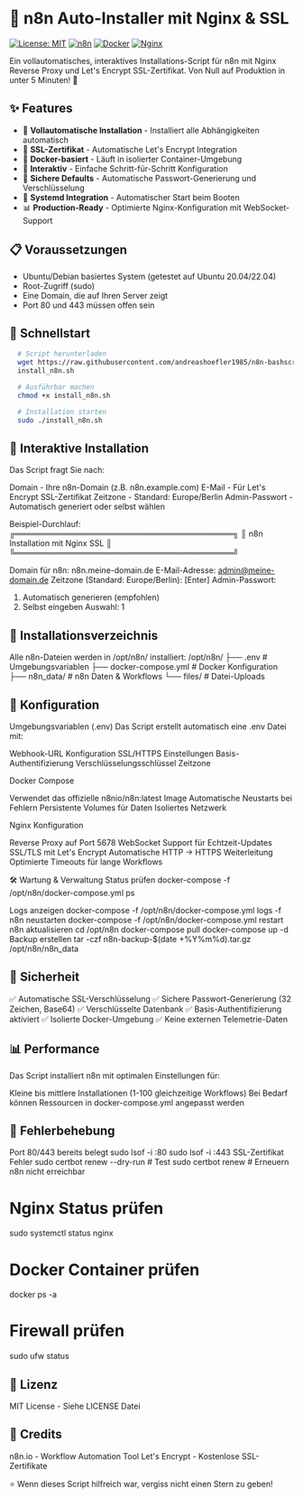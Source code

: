 # 🚀 n8n Auto-Installer mit Nginx & SSL

[![License: MIT](https://img.shields.io/badge/License-MIT-yellow.svg)](https://opensource.org/licenses/MIT)
[![n8n](https://img.shields.io/badge/n8n-latest-orange.svg)](https://n8n.io)
[![Docker](https://img.shields.io/badge/Docker-required-blue.svg)](https://docker.com)
[![Nginx](https://img.shields.io/badge/Nginx-SSL-green.svg)](https://nginx.org)

Ein vollautomatisches, interaktives Installations-Script für n8n mit Nginx Reverse Proxy und Let's Encrypt SSL-Zertifikat. Von Null auf Produktion in unter 5 Minuten! 🎯

## ✨ Features

- 🔧 **Vollautomatische Installation** - Installiert alle Abhängigkeiten automatisch
- 🔐 **SSL-Zertifikat** - Automatische Let's Encrypt Integration
- 🐳 **Docker-basiert** - Läuft in isolierter Container-Umgebung
- 🎯 **Interaktiv** - Einfache Schritt-für-Schritt Konfiguration
- 📝 **Sichere Defaults** - Automatische Passwort-Generierung und Verschlüsselung
- 🚦 **Systemd Integration** - Automatischer Start beim Booten
- 📊 **Production-Ready** - Optimierte Nginx-Konfiguration mit WebSocket-Support

## 📋 Voraussetzungen

- Ubuntu/Debian basiertes System (getestet auf Ubuntu 20.04/22.04)
- Root-Zugriff (sudo)
- Eine Domain, die auf Ihren Server zeigt
- Port 80 und 443 müssen offen sein

## 🚀 Schnellstart

```bash
  # Script herunterladen
  wget https://raw.githubusercontent.com/andreashoefler1985/n8n-bashscript/
  install_n8n.sh

  # Ausführbar machen
  chmod +x install_n8n.sh

  # Installation starten
  sudo ./install_n8n.sh
  ```

## 💬 Interaktive Installation
Das Script fragt Sie nach:

Domain - Ihre n8n-Domain (z.B. n8n.example.com)
E-Mail - Für Let's Encrypt SSL-Zertifikat
Zeitzone - Standard: Europe/Berlin
Admin-Passwort - Automatisch generiert oder selbst wählen

Beispiel-Durchlauf:
╔═══════════════════════════════════════╗
║     n8n Installation mit Nginx SSL    ║
╚═══════════════════════════════════════╝

Domain für n8n: n8n.meine-domain.de
E-Mail-Adresse: admin@meine-domain.de
Zeitzone (Standard: Europe/Berlin): [Enter]
Admin-Passwort:
1) Automatisch generieren (empfohlen)
2) Selbst eingeben
Auswahl: 1

## 📁 Installationsverzeichnis
Alle n8n-Dateien werden in /opt/n8n/ installiert:
/opt/n8n/
├── .env                 # Umgebungsvariablen
├── docker-compose.yml   # Docker Konfiguration
├── n8n_data/           # n8n Daten & Workflows
└── files/              # Datei-Uploads

## 🔧 Konfiguration
Umgebungsvariablen (.env)
Das Script erstellt automatisch eine .env Datei mit:

Webhook-URL Konfiguration
SSL/HTTPS Einstellungen
Basis-Authentifizierung
Verschlüsselungsschlüssel
Zeitzone

Docker Compose

Verwendet das offizielle n8nio/n8n:latest Image
Automatische Neustarts bei Fehlern
Persistente Volumes für Daten
Isoliertes Netzwerk

Nginx Konfiguration

Reverse Proxy auf Port 5678
WebSocket Support für Echtzeit-Updates
SSL/TLS mit Let's Encrypt
Automatische HTTP → HTTPS Weiterleitung
Optimierte Timeouts für lange Workflows

🛠️ Wartung & Verwaltung
Status prüfen
docker-compose -f /opt/n8n/docker-compose.yml ps

Logs anzeigen
docker-compose -f /opt/n8n/docker-compose.yml logs -f
n8n neustarten
docker-compose -f /opt/n8n/docker-compose.yml restart
n8n aktualisieren
cd /opt/n8n
docker-compose pull
docker-compose up -d
Backup erstellen
tar -czf n8n-backup-$(date +%Y%m%d).tar.gz /opt/n8n/n8n_data

## 🔐 Sicherheit
✅ Automatische SSL-Verschlüsselung
✅ Sichere Passwort-Generierung (32 Zeichen, Base64)
✅ Verschlüsselte Datenbank
✅ Basis-Authentifizierung aktiviert
✅ Isolierte Docker-Umgebung
✅ Keine externen Telemetrie-Daten

## 📊 Performance
Das Script installiert n8n mit optimalen Einstellungen für:

Kleine bis mittlere Installationen (1-100 gleichzeitige Workflows)
Bei Bedarf können Ressourcen in docker-compose.yml angepasst werden

## 🐛 Fehlerbehebung
Port 80/443 bereits belegt
sudo lsof -i :80
sudo lsof -i :443
SSL-Zertifikat Fehler
sudo certbot renew --dry-run  # Test
sudo certbot renew            # Erneuern
n8n nicht erreichbar

# Nginx Status prüfen
sudo systemctl status nginx

# Docker Container prüfen
docker ps -a

# Firewall prüfen
sudo ufw status

## 📝 Lizenz
MIT License - Siehe LICENSE Datei

## 🙏 Credits
n8n.io - Workflow Automation Tool
Let's Encrypt - Kostenlose SSL-Zertifikate


⭐ Wenn dieses Script hilfreich war, vergiss nicht einen Stern zu geben!
